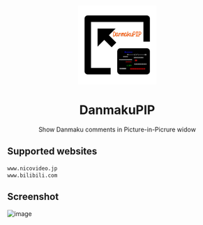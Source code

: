 <p align="center">
  <img width="180" src="./icon.png">
  <h1 align="center">DanmakuPIP</h1>
  <div align="center">Show Danmaku comments in Picture-in-Picrure widow</div>
</p>

## Supported websites
```
www.nicovideo.jp
www.bilibili.com
```
## Screenshot
<img width="1000" alt="image" src="https://github.com/user-attachments/assets/a2663526-52a4-4540-bc80-d48ef384a9be" />
